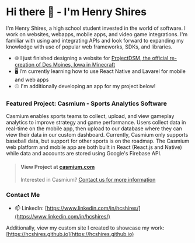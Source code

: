 # Hi there 👋 - I'm Henry Shires

I'm Henry Shires, a high school student invested in the world of software. I work on websites, webapps, mobile apps, and video game integrations. I'm familiar with using and integrating APIs and look forward to expanding my knowledge with use of popular web frameworks, SDKs, and libraries.

- 🌐 I just finished designing a website for [ProjectDSM, the official re-creation of Des Moines, Iowa in Minecraft](https://projectdsm.org)
- 🖥️ I’m currently learning how to use React Native and Lavarel for mobile and web apps
- :baseball: I'm additionally developing an app for my project below!

### Featured Project: Casmium - Sports Analytics Software

Casmium enables sports teams to collect, upload, and view gameplay analytics to improve strategy and game performance. Users collect data in real-time on the mobile app, then upload to our database where they can view their data in our custom dashboard. Currently, Casmium only supports baseball data, but support for other sports is on the roadmap. The Casmium web platform and mobile app are both built in React (React.js and Native) while data and accounts are stored using Google's Firebase API.

>#### View Project at [casmium.com](https://casmium.com)
>Interested in Casmium? [Contact us for more information](mailto:support@casmium.com)

### Contact Me
- 📫 LinkedIn: [https://www.linkedin.com/in/hcshires/](https://www.linkedin.com/in/hcshires/)

Additionally, view my custom site I created to showcase my work: [https://hcshires.github.io](https://hcshires.github.io)
